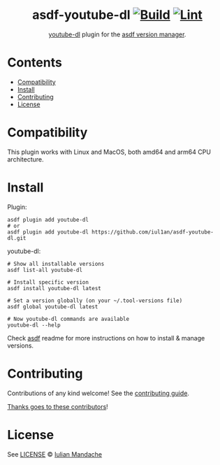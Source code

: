 <div align="center">

# asdf-youtube-dl [![Build](https://github.com/iul1an/asdf-youtube-dl/actions/workflows/build.yml/badge.svg)](https://github.com/iul1an/asdf-youtube-dl/actions/workflows/build.yml) [![Lint](https://github.com/iul1an/asdf-youtube-dl/actions/workflows/lint.yml/badge.svg)](https://github.com/iul1an/asdf-youtube-dl/actions/workflows/lint.yml)


[youtube-dl](https://github.com/ytdl-org/youtube-dl) plugin for the [asdf version manager](https://asdf-vm.com).

</div>

# Contents
- [Compatibility](#compatibility)
- [Install](#install)
- [Contributing](#contributing)
- [License](#license)

# Compatibility
This plugin works with Linux and MacOS, both amd64 and arm64 CPU architecture.

# Install

Plugin:

```shell
asdf plugin add youtube-dl
# or
asdf plugin add youtube-dl https://github.com/iul1an/asdf-youtube-dl.git
```

youtube-dl:

```shell
# Show all installable versions
asdf list-all youtube-dl

# Install specific version
asdf install youtube-dl latest

# Set a version globally (on your ~/.tool-versions file)
asdf global youtube-dl latest

# Now youtube-dl commands are available
youtube-dl --help
```

Check [asdf](https://github.com/asdf-vm/asdf) readme for more instructions on how to
install & manage versions.

# Contributing

Contributions of any kind welcome! See the [contributing guide](contributing.md).

[Thanks goes to these contributors](https://github.com/iul1an/asdf-youtube-dl/graphs/contributors)!

# License

See [LICENSE](LICENSE) © [Iulian Mandache](https://github.com/iul1an/)
